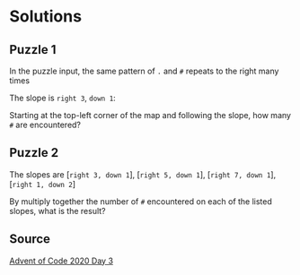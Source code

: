 # Solutions

## Puzzle 1

In the puzzle input, the same pattern of `.` and `#` repeats to the right many times

The slope is `right 3`, `down 1`:

Starting at the top-left corner of the map and following the slope, how many `#` are encountered?

## Puzzle 2

The slopes are [`right 3, down 1`], [`right 5, down 1`], [`right 7, down 1`], [`right 1, down 2`]

By multiply together the number of `#` encountered on each of the listed slopes, what is the result?

## Source

[Advent of Code 2020 Day 3](https://adventofcode.com/2020/day/3 "AoC 2020 Day 3")
